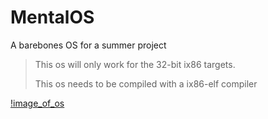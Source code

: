 # MentalOS
A barebones OS for a summer project

> This os will only work for the 32-bit ix86 targets.
>
> This os needs to be compiled with a ix86-elf compiler

[!image_of_os](https://i.imgur.com/jZLmmqv.png)
